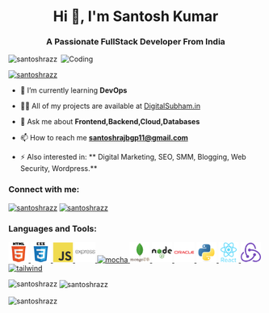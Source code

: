 <h1 align="center">Hi 👋, I'm Santosh Kumar</h1>
<h3 align="center">A Passionate FullStack Developer From India</h3>
<img align="right" alt="Coding" width="400" src="https://www.technoloader.com/blog/wp-content/uploads/2020/07/Hire-a-Blockchain-Developer.gif">

<p align="left"> <img src="https://komarev.com/ghpvc/?username=santoshrazz&label=Profile%20views&color=0e75b6&style=flat" alt="santoshrazz" /> </p>

<p align="left"> <a href="https://www.linkedin.com/in/santoshrazz/" target="blank"><img src="https://img.shields.io/twitter/follow/santoshrazz?logo=twitter&style=for-the-badge" alt="santoshrazz" /></a> </p>

- 🌱 I’m currently learning **DevOps**

- 👨‍💻 All of my projects are available at [DigitalSubham.in](DigitalSubham.in)

- 💬 Ask me about **Frontend,Backend,Cloud,Databases**

- 📫 How to reach me **santoshrajbgp11@gmail.com**

- ⚡ Also interested in: ** Digital Marketing, SEO, SMM, Blogging, Web Security, Wordpress.**

<h3 align="left">Connect with me:</h3>
<p align="left">
<a href="https://x.com/Raj_Yadav_620" target="blank"><img align="center" src="https://raw.githubusercontent.com/rahuldkjain/github-profile-readme-generator/master/src/images/icons/Social/twitter.svg" alt="santoshrazz" height="30" width="40" /></a>
<a href="https://www.linkedin.com/in/santoshrazz/" target="blank"><img align="center" src="https://raw.githubusercontent.com/rahuldkjain/github-profile-readme-generator/master/src/images/icons/Social/linked-in-alt.svg" alt="santoshrazz" height="30" width="40" /></a>
</p>

<h3 align="left">Languages and Tools:</h3>
<p align="left"> <a href="https://www.w3.org/html/" target="_blank" rel="noreferrer"> <img src="https://raw.githubusercontent.com/devicons/devicon/master/icons/html5/html5-original-wordmark.svg" alt="html5" width="40" height="40"/> <a href="https://www.w3schools.com/css/" target="_blank" rel="noreferrer"> <img src="https://raw.githubusercontent.com/devicons/devicon/master/icons/css3/css3-original-wordmark.svg" alt="css3" width="40" height="40"/> </a>
<a href="https://developer.mozilla.org/en-US/docs/Web/JavaScript" target="_blank" rel="noreferrer"> <img src="https://raw.githubusercontent.com/devicons/devicon/master/icons/javascript/javascript-original.svg" alt="javascript" width="40" height="40"/> </a>
 <a href="https://expressjs.com" target="_blank" rel="noreferrer"> <img src="https://raw.githubusercontent.com/devicons/devicon/master/icons/express/express-original-wordmark.svg" alt="express" width="40" height="40"/> </a>  </a> <a href="https://mochajs.org" target="_blank" rel="noreferrer"> <img src="https://www.vectorlogo.zone/logos/mochajs/mochajs-icon.svg" alt="mocha" width="40" height="40"/> </a> <a href="https://www.mongodb.com/" target="_blank" rel="noreferrer"> <img src="https://raw.githubusercontent.com/devicons/devicon/master/icons/mongodb/mongodb-original-wordmark.svg" alt="mongodb" width="40" height="40"/> </a> <a href="https://nodejs.org" target="_blank" rel="noreferrer"> <img src="https://raw.githubusercontent.com/devicons/devicon/master/icons/nodejs/nodejs-original-wordmark.svg" alt="nodejs" width="40" height="40"/> </a> <a href="https://www.oracle.com/" target="_blank" rel="noreferrer"> <img src="https://raw.githubusercontent.com/devicons/devicon/master/icons/oracle/oracle-original.svg" alt="oracle" width="40" height="40"/> </a> <a href="https://www.python.org" target="_blank" rel="noreferrer"> <img src="https://raw.githubusercontent.com/devicons/devicon/master/icons/python/python-original.svg" alt="python" width="40" height="40"/> </a> <a href="https://reactjs.org/" target="_blank" rel="noreferrer"> <img src="https://raw.githubusercontent.com/devicons/devicon/master/icons/react/react-original-wordmark.svg" alt="react" width="40" height="40"/> </a> <a href="https://redux.js.org" target="_blank" rel="noreferrer"> <img src="https://raw.githubusercontent.com/devicons/devicon/master/icons/redux/redux-original.svg" alt="redux" width="40" height="40"/> </a> <a href="https://tailwindcss.com/" target="_blank" rel="noreferrer"> <img src="https://www.vectorlogo.zone/logos/tailwindcss/tailwindcss-icon.svg" alt="tailwind" width="40" height="40"/> </a> </p>

<p><img align="left" src="https://github-readme-stats.vercel.app/api/top-langs?username=santoshrazz&show_icons=true&locale=en&layout=compact" alt="santoshrazz" /></p>

<p>&nbsp;<img align="center" src="https://github-readme-stats.vercel.app/api?username=santoshrazz&show_icons=true&locale=en" alt="santoshrazz" /></p>

<p><img align="center" src="https://github-readme-streak-stats.herokuapp.com/?user=santoshrazz" alt="santoshrazz" /></p>
